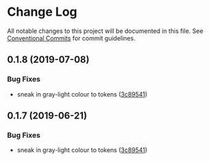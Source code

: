 # Change Log

All notable changes to this project will be documented in this file.
See [Conventional Commits](https://conventionalcommits.org) for commit guidelines.

## 0.1.8 (2019-07-08)


### Bug Fixes

* sneak in gray-light colour  to tokens ([3c89541](https://github.com/visual-framework/vf-design-tokens/commit/3c89541))





## 0.1.7 (2019-06-21)


### Bug Fixes

* sneak in gray-light colour  to tokens ([3c89541](https://github.com/visual-framework/vf-design-tokens/commit/3c89541))
